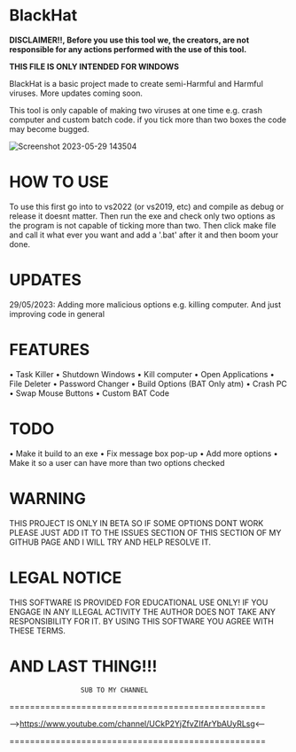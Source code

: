 # BlackHat

**DISCLAIMER!!, Before you use this tool we, the creators, are not responsible for any actions performed with the use of this tool.**
 
 **THIS FILE IS ONLY INTENDED FOR WINDOWS**
 
BlackHat is a basic project made to create semi-Harmful and Harmful viruses. More updates coming soon.

This tool is only capable of making two viruses at one time e.g. crash computer and custom batch code. if you tick more than two boxes the code may become bugged.

![Screenshot 2023-05-29 143504](https://github.com/MavenCoding157/BlackHat/assets/117538886/8ff2e7b2-e9a5-4ac8-93d8-68a0cf7c3f3c)

# **HOW TO USE**

To use this first go into to vs2022 (or vs2019, etc) and compile as debug or release it doesnt matter. Then run the exe and check only two options as the program is not capable of ticking more than two. Then click make file and call it what ever you want and add a '.bat' after it and then boom your done.

# **UPDATES**

29/05/2023: Adding more malicious options e.g. killing computer. And just improving code in general

# **FEATURES**

• Task Killer
• Shutdown Windows
• Kill computer
• Open Applications
• File Deleter
• Password Changer
• Build Options (BAT Only atm)
• Crash PC
• Swap Mouse Buttons
• Custom BAT Code

# **TODO**

• Make it build to an exe
• Fix message box pop-up
• Add more options
• Make it so a user can have more than two options checked

# **WARNING**

THIS PROJECT IS ONLY IN BETA SO IF SOME OPTIONS DONT WORK PLEASE JUST ADD IT TO THE ISSUES SECTION OF THIS SECTION OF MY GITHUB PAGE AND I WILL TRY AND HELP RESOLVE IT.

# **LEGAL NOTICE**

THIS SOFTWARE IS PROVIDED FOR EDUCATIONAL USE ONLY! IF YOU ENGAGE IN ANY ILLEGAL ACTIVITY THE AUTHOR DOES NOT TAKE ANY RESPONSIBILITY FOR IT. BY USING THIS SOFTWARE YOU AGREE WITH THESE TERMS.

# **AND LAST THING!!!**

                      SUB TO MY CHANNEL
==================================================

-->https://www.youtube.com/channel/UCkP2YjZfvZIfArYbAUyRLsg<--

==================================================
